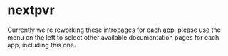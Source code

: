 # nextpvr

Currently we're reworking these intropages for each app, please use the menu on the left to select other available documentation pages for each app, including this one.
